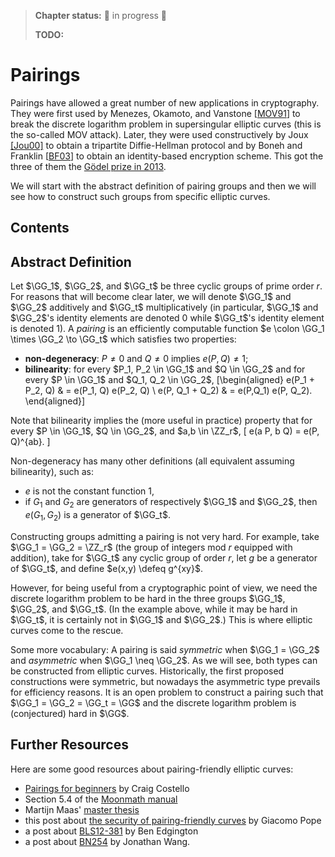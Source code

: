 > **Chapter status:** 👷 in progress 👷
>
> **TODO:**

# Pairings

Pairings have allowed a great number of new applications in cryptography.
They were first used by Menezes, Okamoto, and Vanstone [[MOV91](../references.md#MOV91)] to break the discrete logarithm problem in supersingular elliptic curves (this is the so-called MOV attack).
Later, they were used constructively by Joux [[Jou00]](../references.md#Jou00) to obtain a tripartite Diffie-Hellman protocol and by Boneh and Franklin [[BF03](../references.md#BF03)] to obtain an identity-based encryption scheme.
This got the three of them the [Gödel prize in 2013](https://www.eatcs.org/index.php/component/content/article/1-news/1584-goedel-prize-2013).

We will start with the abstract definition of pairing groups and then we will see how to construct such groups from specific elliptic curves.

## Contents

<!-- toc -->

## Abstract Definition

Let $\GG_1$, $\GG_2$, and $\GG_t$ be three cyclic groups of prime order $r$.
For reasons that will become clear later, we will denote $\GG_1$ and $\GG_2$ additively and $\GG_t$ multiplicatively (in particular, $\GG_1$ and $\GG_2$'s identity elements are denoted $0$ while $\GG_t$'s identity element is denoted $1$).
A *pairing* is an efficiently computable function $e \colon \GG_1 \times \GG_2 \to \GG_t$ which satisfies two properties:

- **non-degeneracy**: $P \neq 0$ and $Q \neq 0$ implies $e(P,Q) \neq 1$;
- **bilinearity**: for every $P_1, P_2 \in \GG_1$ and $Q \in \GG_2$ and for every $P \in \GG_1$ and $Q_1, Q_2 \in \GG_2$,
\[\begin{aligned}
 e(P_1 + P_2, Q) & = e(P_1, Q) e(P_2, Q) \\
 e(P, Q_1 + Q_2) & = e(P,Q_1) e(P, Q_2).
\end{aligned}\]

Note that bilinearity implies the (more useful in practice) property that for every $P \in \GG_1$, $Q \in \GG_2$, and $a,b \in \ZZ_r$,
\[
 e(a P, b Q) = e(P, Q)^{ab}.
\]

Non-degeneracy has many other definitions (all equivalent assuming bilinearity), such as:

- $e$ is not the constant function $1$,
- if $G_1$ and $G_2$ are generators of respectively $\GG_1$ and $\GG_2$, then $e(G_1, G_2)$ is a generator of $\GG_t$.

Constructing groups admitting a pairing is not very hard.
For example, take $\GG_1 = \GG_2 = \ZZ_r$ (the group of integers mod $r$ equipped with addition), take for $\GG_t$ any cyclic group of order $r$, let $g$ be a generator of $\GG_t$, and define $e(x,y) \defeq g^{xy}$.

However, for being useful from a cryptographic point of view, we need the discrete logarithm problem to be hard in the three groups $\GG_1$, $\GG_2$, and $\GG_t$.
(In the example above, while it may be hard in $\GG_t$, it is certainly not in $\GG_1$ and $\GG_2$.)
This is where elliptic curves come to the rescue.

Some more vocabulary: A pairing is said *symmetric* when $\GG_1 = \GG_2$ and *asymmetric* when $\GG_1 \neq \GG_2$.
As we will see, both types can be constructed from elliptic curves.
Historically, the first proposed constructions were symmetric, but nowadays the asymmetric type prevails for efficiency reasons.
It is an open problem to construct a pairing such that $\GG_1 = \GG_2 = \GG_t = \GG$ and the discrete logarithm problem is (conjectured) hard in $\GG$.



## Further Resources

Here are some good resources about pairing-friendly elliptic curves:

- [Pairings for beginners](https://www.craigcostello.com.au/s/PairingsForBeginners.pdf) by Craig Costello
- Section 5.4 of the [Moonmath manual](https://leastauthority.com/community-matters/moonmath-manual/)
- Martijn Maas' [master thesis](https://www.win.tue.nl/~bdeweger/downloads/MT%20Martijn%20Maas.pdf)
- this post about [the security of pairing-friendly curves](https://research.nccgroup.com/2022/03/02/estimating-the-bit-security-of-pairing-friendly-curves/) by Giacomo Pope
- a post about [BLS12-381](https://hackmd.io/@benjaminion/bls12-381) by Ben Edgington
- a post about [BN254](https://hackmd.io/@jpw/bn254) by Jonathan Wang.
